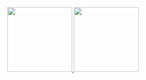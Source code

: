  <div>
  <a href="https://github.com/nicolemachado">
  <img height="150em" src="https://github-readme-stats.vercel.app/api?username=nicolemachado&show_icons=true&theme=radical&include_all_commits=true&count_private=true"/>
  <img height="150em" src="https://github-readme-stats.vercel.app/api/top-langs/?username=nicolemachado&layout=compact&langs_count=7&theme=radical"/>
</div>
